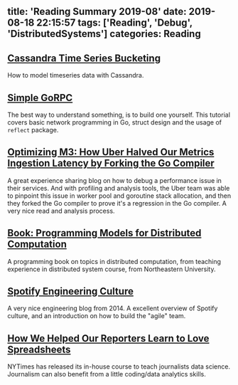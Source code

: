 title: 'Reading Summary 2019-08'
date: 2019-08-18 22:15:57
tags: ['Reading', 'Debug', 'DistributedSystems']
categories: Reading
---

## [Cassandra Time Series Bucketing](http://msvaljek.blogspot.com/2015/11/cassandra-time-series-bucketing.html)

How to model timeseries data with Cassandra.

## [Simple GoRPC](https://github.com/ankur-anand/simple-go-rpc)

The best way to understand something, is to build one yourself. This tutorial covers basic network programming in Go, struct design and the usage of `reflect` package.

## [Optimizing M3: How Uber Halved Our Metrics Ingestion Latency by Forking the Go Compiler](https://eng.uber.com/optimizing-m3/)

A great experience sharing blog on how to debug a performance issue in their services. And with profiling and analysis tools, the Uber team was able to pinpoint this issue in worker pool and goroutine stack allocation, and then they forked the Go compiler to prove it's a regression in the Go compiler. A very nice read and analysis process.

## [Book: Programming Models for Distributed Computation](https://github.com/heathermiller/dist-prog-book)

A programming book on topics in distributed computation, from teaching experience in distributed system course, from Northeastern University.

## [Spotify Engineering Culture](https://labs.spotify.com/2014/03/27/spotify-engineering-culture-part-1/)

A very nice engineering blog from 2014. A excellent overview of Spotify culture, and an introduction on how to build the "agile" team.

## [How We Helped Our Reporters Learn to Love Spreadsheets](https://open.nytimes.com/how-we-helped-our-reporters-learn-to-love-spreadsheets-adc43a93b919?gi=26f780cc274a)

NYTimes has released its in-house course to teach journalists data science. Journalism can also benefit from a little coding/data analytics skills.
